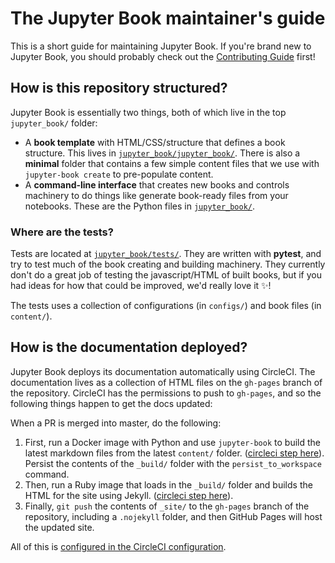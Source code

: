 # The Jupyter Book maintainer's guide

This is a short guide for maintaining Jupyter Book. If you're brand new to
Jupyter Book, you should probably check out the [Contributing Guide](https://github.com/jupyter/jupyter-book/blob/master/CONTRIBUTING.md)
first!

## How is this repository structured?

Jupyter Book is essentially two things, both of which live in the top `jupyter_book/`
folder:

* A **book template** with HTML/CSS/structure that defines a book structure. This
  lives in [`jupyter_book/jupyter_book/`](https://github.com/jupyter/jupyter-book/tree/master/jupyter_book/book_template). There is also a **minimal** folder that contains a few simple
  content files that we use with `jupyter-book create` to pre-populate content.
* A **command-line interface** that creates new books and controls machinery to do things
  like generate book-ready files from your notebooks. These are the Python files
  in [`jupyter_book/`](https://github.com/jupyter/jupyter-book/tree/master/jupyter_book).

### Where are the tests?

Tests are located at [`jupyter_book/tests/`](https://github.com/jupyter/jupyter-book/tree/master/jupyter_book/tests).
They are written with **pytest**, and try to test much of the book creating and building
machinery. They currently don't do a great job of testing the javascript/HTML of built
books, but if you had ideas for how that could be improved, we'd really love it ✨!

The tests uses a collection of configurations (in `configs/`) and book files (in `content/`).

## How is the documentation deployed?

Jupyter Book deploys its documentation automatically using CircleCI. The
documentation lives as a collection of HTML files on the `gh-pages` branch
of the repository. CircleCI has the permissions to push to `gh-pages`, and
so the following things happen to get the docs updated:

When a PR is merged into master, do the following:

1. First, run a Docker image with Python and use `jupyter-book` to build the
   latest markdown files from the latest `content/` folder. ([circleci step here](https://github.com/jupyter/jupyter-book/blob/master/.circleci/config.yml#L65)).
   Persist the contents of the `_build/` folder with the `persist_to_workspace` command.
2. Then, run a Ruby image that loads in the `_build/` folder and builds the HTML
   for the site using Jekyll. ([circleci step here](https://github.com/jupyter/jupyter-book/blob/master/.circleci/config.yml#L18)).
3. Finally, `git push` the contents of `_site/` to the `gh-pages` branch of the
   repository, including a `.nojekyll` folder, and then GitHub Pages will host
   the updated site.

All of this is [configured in the CircleCI configuration](https://github.com/jupyter/jupyter-book/blob/master/.circleci/config.yml).
